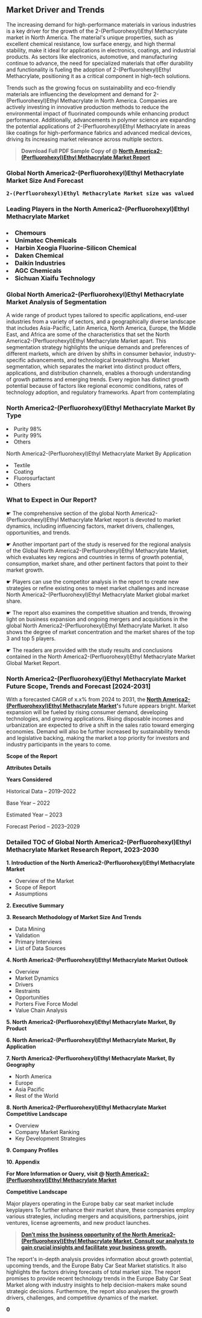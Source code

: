 <p><h2>Market Driver and Trends</h2><p>The increasing demand for high-performance materials in various industries is a key driver for the growth of the 2-(Perfluorohexyl)Ethyl Methacrylate market in North America. The material's unique properties, such as excellent chemical resistance, low surface energy, and high thermal stability, make it ideal for applications in electronics, coatings, and industrial products. As sectors like electronics, automotive, and manufacturing continue to advance, the need for specialized materials that offer durability and functionality is fueling the adoption of 2-(Perfluorohexyl)Ethyl Methacrylate, positioning it as a critical component in high-tech solutions.</p><p>Trends such as the growing focus on sustainability and eco-friendly materials are influencing the development and demand for 2-(Perfluorohexyl)Ethyl Methacrylate in North America. Companies are actively investing in innovative production methods to reduce the environmental impact of fluorinated compounds while enhancing product performance. Additionally, advancements in polymer science are expanding the potential applications of 2-(Perfluorohexyl)Ethyl Methacrylate in areas like coatings for high-performance fabrics and advanced medical devices, driving its increasing market relevance across multiple sectors.</p></p><blockquote id="" class=""><strong>Download Full PDF Sample Copy of @&nbsp;<a href="https://www.verifiedmarketreports.com/download-sample/?rid=896930&utm_source=GitHub-Jan&utm_medium=251" target="_blank">North America2-(Perfluorohexyl)Ethyl Methacrylate Market Report</a>&nbsp;&nbsp;</strong></blockquote><h3 id="" class=""><strong>Global&nbsp;North America2-(Perfluorohexyl)Ethyl Methacrylate Market Size And Forecast</strong></h3><pre class="reader-text-block__code-block"><strong>2-(Perfluorohexyl)Ethyl Methacrylate Market size was valued at USD 0.15 Billion in 2022 and is projected to reach USD 0.25 Billion by 2030, growing at a CAGR of 7.0% from 2024 to 2030.</strong></pre><h3 id="" class="">Leading Players in the&nbsp;North America2-(Perfluorohexyl)Ethyl Methacrylate Market</h3><h3 class=""></Li><Li>Chemours</Li><Li> Unimatec Chemicals</Li><Li> Harbin Xeogia Fluorine-Silicon Chemical</Li><Li> Daken Chemical</Li><Li> Daikin Industries</Li><Li> AGC Chemicals</Li><Li> Sichuan Xiaifu Technology</h3><h3 id="" class="">Global&nbsp;North America2-(Perfluorohexyl)Ethyl Methacrylate Market Analysis of Segmentation</h3><p id="" class="">A wide range of product types tailored to specific applications, end-user industries from a variety of sectors, and a geographically diverse landscape that includes Asia-Pacific, Latin America, North America, Europe, the Middle East, and Africa are some of the characteristics that set the North America2-(Perfluorohexyl)Ethyl Methacrylate Market apart. This segmentation strategy highlights the unique demands and preferences of different markets, which are driven by shifts in consumer behavior, industry-specific advancements, and technological breakthroughs. Market segmentation, which separates the market into distinct product offers, applications, and distribution channels, enables a thorough understanding of growth patterns and emerging trends. Every region has distinct growth potential because of factors like regional economic conditions, rates of technology adoption, and regulatory frameworks. Apart from contemplating</p><h3 id="" class="">North America2-(Perfluorohexyl)Ethyl Methacrylate Market&nbsp;By Type</h3><p></Li><Li>Purity 98%</Li><Li> Purity 99%</Li><Li> Others</p><div class="" data-test-id=""><p>North America2-(Perfluorohexyl)Ethyl Methacrylate Market&nbsp;By Application</p></div><p class=""></Li><Li>Textile</Li><Li> Coating</Li><Li> Fluorosurfactant</Li><Li> Others</p><div class="" data-test-id=""><h3><span class="">What to Expect in Our Report?</span></h3></div><div class="" data-test-id=""><p><span class="">☛ The comprehensive section of the global North America2-(Perfluorohexyl)Ethyl Methacrylate Market report is devoted to market dynamics, including influencing factors, market drivers, challenges, opportunities, and trends.</span></p></div><div class="" data-test-id=""><p><span class="">☛ Another important part of the study is reserved for the regional analysis of the Global North America2-(Perfluorohexyl)Ethyl Methacrylate Market, which evaluates key regions and countries in terms of growth potential, consumption, market share, and other pertinent factors that point to their market growth.</span></p></div><div class="" data-test-id=""><p><span class="">☛ Players can use the competitor analysis in the report to create new strategies or refine existing ones to meet market challenges and increase North America2-(Perfluorohexyl)Ethyl Methacrylate Market global market share.</span></p></div><div class="" data-test-id=""><p><span class="">☛ The report also examines the competitive situation and trends, throwing light on business expansion and ongoing mergers and acquisitions in the global North America2-(Perfluorohexyl)Ethyl Methacrylate Market. It also shows the degree of market concentration and the market shares of the top 3 and top 5 players.</span></p></div><div class="" data-test-id=""><p><span class="">☛ The readers are provided with the study results and conclusions contained in the North America2-(Perfluorohexyl)Ethyl Methacrylate Market Global Market Report.</span></p></div><div class="" data-test-id=""><h3><span class="">North America2-(Perfluorohexyl)Ethyl Methacrylate Market Future Scope, Trends and Forecast [2024-2031]</span></h3></div><div class="" data-test-id=""><p><span class="">With a forecasted CAGR of x.x% from 2024 to 2031, the <strong><a href="https://www.verifiedmarketreports.com/download-sample/?rid=896930&utm_source=GitHub-Jan&utm_medium=251" target="_blank">North America2-(Perfluorohexyl)Ethyl Methacrylate Market</a>'</strong>s future appears bright. Market expansion will be fueled by rising consumer demand, developing technologies, and growing applications. Rising disposable incomes and urbanization are expected to drive a shift in the sales ratio toward emerging economies. Demand will also be further increased by sustainability trends and legislative backing, making the market a top priority for investors and industry participants in the years to come.</span></p><p id="ember66" class="ember-view reader-text-block__paragraph"><strong>Scope of the Report</strong></p><p id="ember67" class="ember-view reader-text-block__paragraph"><strong>Attributes Details</strong></p><p id="ember68" class="ember-view reader-text-block__paragraph"><strong>Years Considered</strong></p><p id="ember69" class="ember-view reader-text-block__paragraph">Historical Data &ndash; 2019&ndash;2022</p><p id="ember70" class="ember-view reader-text-block__paragraph">Base Year &ndash; 2022</p><p id="ember71" class="ember-view reader-text-block__paragraph">Estimated Year &ndash; 2023</p><p id="ember72" class="ember-view reader-text-block__paragraph">Forecast Period &ndash; 2023&ndash;2029</p></div><h3 id="" class="">Detailed TOC of Global North America2-(Perfluorohexyl)Ethyl Methacrylate Market Research Report, 2023-2030</h3><p id="" class=""><strong>1. Introduction of the North America2-(Perfluorohexyl)Ethyl Methacrylate Market</strong></p><ul><li>Overview of the Market</li><li>Scope of Report</li><li>Assumptions</li></ul><p id="" class=""><strong>2. Executive Summary</strong></p><p id="" class=""><strong>3. Research Methodology of Market Size And Trends</strong></p><ul><li>Data Mining</li><li>Validation</li><li>Primary Interviews</li><li>List of Data Sources</li></ul><p id="" class=""><strong>4. North America2-(Perfluorohexyl)Ethyl Methacrylate Market Outlook</strong></p><ul><li>Overview</li><li>Market Dynamics</li><li>Drivers</li><li>Restraints</li><li>Opportunities</li><li>Porters Five Force Model</li><li>Value Chain Analysis</li></ul><p id="" class=""><strong>5. North America2-(Perfluorohexyl)Ethyl Methacrylate Market, By Product</strong></p><p id="" class=""><strong>6. North America2-(Perfluorohexyl)Ethyl Methacrylate Market, By Application</strong></p><p id="" class=""><strong>7. North America2-(Perfluorohexyl)Ethyl Methacrylate Market, By Geography</strong></p><ul><li>North America</li><li>Europe</li><li>Asia Pacific</li><li>Rest of the World</li></ul><p id="" class=""><strong>8. North America2-(Perfluorohexyl)Ethyl Methacrylate Market Competitive Landscape</strong></p><ul><li>Overview</li><li>Company Market Ranking</li><li>Key Development Strategies</li></ul><p id="" class=""><strong>9. Company Profiles</strong></p><p id="" class=""><strong>10. Appendix</strong></p><p><strong>For More Information or Query, visit&nbsp;@ <a href="https://www.verifiedmarketreports.com/product/2-perfluorohexyl-ethyl-methacrylate-market/" target="_blank">North America2-(Perfluorohexyl)Ethyl Methacrylate Market</a></strong></p><p id="ember61" class="ember-view reader-text-block__paragraph"><strong>Competitive Landscape</strong></p><p id="ember62" class="ember-view reader-text-block__paragraph">Major players operating in the Europe baby car seat market include keyplayers To further enhance their market share, these companies employ various strategies, including mergers and acquisitions, partnerships, joint ventures, license agreements, and new product launches.</p><blockquote id="ember63" class="ember-view reader-text-block__blockquote"><strong><a href="https://www.verifiedmarketreports.com/download-sample/?rid=896930&utm_source=GitHub-Jan&utm_medium=251" target="_blank">Don&rsquo;t miss the business opportunity of the North America2-(Perfluorohexyl)Ethyl Methacrylate Market. Consult our analysts to gain crucial insights and facilitate your business growth.</a></strong></blockquote><p id="ember64" class="ember-view reader-text-block__paragraph">The report's in-depth analysis provides information about growth potential, upcoming trends, and the Europe Baby Car Seat Market statistics. It also highlights the factors driving forecasts of total market size. The report promises to provide recent technology trends in the Europe Baby Car Seat Market along with industry insights to help decision-makers make sound strategic decisions. Furthermore, the report also analyses the growth drivers, challenges, and competitive dynamics of the market.</p><p class="ember-view reader-text-block__paragraph"><strong>0</strong></p>
